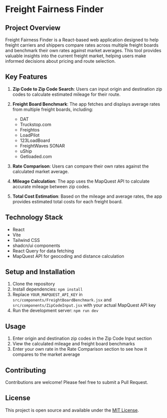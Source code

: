 # Freight Fairness Finder

## Project Overview

Freight Fairness Finder is a React-based web application designed to help freight carriers and shippers compare rates across multiple freight boards and benchmark their own rates against market averages. This tool provides valuable insights into the current freight market, helping users make informed decisions about pricing and route selection.

## Key Features

1. **Zip Code to Zip Code Search**: Users can input origin and destination zip codes to calculate estimated mileage for their route.

2. **Freight Board Benchmark**: The app fetches and displays average rates from multiple freight boards, including:
   - DAT
   - Truckstop.com
   - Freightos
   - LoadPilot
   - 123LoadBoard
   - FreightWaves SONAR
   - uShip
   - Getloaded.com

3. **Rate Comparison**: Users can compare their own rates against the calculated market average.

4. **Mileage Calculation**: The app uses the MapQuest API to calculate accurate mileage between zip codes.

5. **Total Cost Estimation**: Based on the mileage and average rates, the app provides estimated total costs for each freight board.

## Technology Stack

- React
- Vite
- Tailwind CSS
- shadcn/ui components
- React Query for data fetching
- MapQuest API for geocoding and distance calculation

## Setup and Installation

1. Clone the repository
2. Install dependencies: `npm install`
3. Replace `YOUR_MAPQUEST_API_KEY` in `src/components/FreightBoardBenchmark.jsx` and `src/components/ZipCodeInput.jsx` with your actual MapQuest API key
4. Run the development server: `npm run dev`

## Usage

1. Enter origin and destination zip codes in the Zip Code Input section
2. View the calculated mileage and freight board benchmarks
3. Enter your own rate in the Rate Comparison section to see how it compares to the market average

## Contributing

Contributions are welcome! Please feel free to submit a Pull Request.

## License

This project is open source and available under the [MIT License](LICENSE).